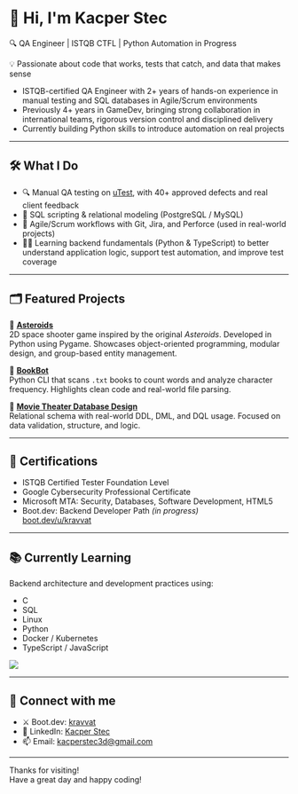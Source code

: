 # 👋 Hi, I'm Kacper Stec

🔍 QA Engineer | ISTQB CTFL | Python Automation in Progress 

💡 Passionate about code that works, tests that catch, and data that makes sense 

- ISTQB-certified QA Engineer with 2+ years of hands-on experience in manual testing and SQL databases in Agile/Scrum environments 
- Previously 4+ years in GameDev, bringing strong collaboration in international teams, rigorous version control and disciplined delivery 
- Currently building Python skills to introduce automation on real projects 

---

## 🛠️ What I Do

- 🔍 Manual QA testing on [uTest](https://www.utest.com/), with 40+ approved defects and real client feedback  
- 🧮 SQL scripting & relational modeling (PostgreSQL / MySQL)  
- 🧠 Agile/Scrum workflows with Git, Jira, and Perforce (used in real-world projects)  
- 👨‍💻 Learning backend fundamentals (Python & TypeScript) to better understand application logic, support test automation, and improve test coverage  

---

## 🗂 Featured Projects

🐍 **[Asteroids](https://github.com/kravvat/asteroids)**  
2D space shooter game inspired by the original *Asteroids*. Developed in Python using Pygame. Showcases object-oriented programming, modular design, and group-based entity management.

🐍 **[BookBot](https://github.com/kravvat/bookbot)**  
Python CLI that scans `.txt` books to count words and analyze character frequency. Highlights clean code and real-world file parsing.

🐘 **[Movie Theater Database Design](https://github.com/kravvat/movie-theater-database-design)**  
Relational schema with real-world DDL, DML, and DQL usage. Focused on data validation, structure, and logic.

---

## 📜 Certifications

- ISTQB Certified Tester Foundation Level 
- Google Cybersecurity Professional Certificate 
- Microsoft MTA: Security, Databases, Software Development, HTML5
- Boot.dev: Backend Developer Path *(in progress)*  
  [boot.dev/u/kravvat](https://www.boot.dev/u/kravvat)  

---

## 📚 Currently Learning

Backend architecture and development practices using:
- C
- SQL
- Linux
- Python
- Docker / Kubernetes
- TypeScript / JavaScript

<p align="left">
  <img src="https://api.boot.dev/v1/users/public/9a95d883-505f-4dba-a30c-bbeb4235d875/thumbnail" >
</p>

---

## 🔗 Connect with me

- ⚔️ Boot.dev: [kravvat](https://www.boot.dev/u/kravvat)  
- 💼 LinkedIn: [Kacper Stec](https://www.linkedin.com/in/kacper-stec/)  
- 📫 Email: kacperstec3d@gmail.com  

---

Thanks for visiting!  
Have a great day and happy coding!
